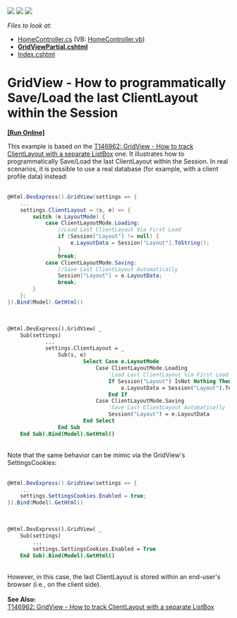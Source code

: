 <!-- default badges list -->
![](https://img.shields.io/endpoint?url=https://codecentral.devexpress.com/api/v1/VersionRange/128550462/22.1.3%2B)
[![](https://img.shields.io/badge/Open_in_DevExpress_Support_Center-FF7200?style=flat-square&logo=DevExpress&logoColor=white)](https://supportcenter.devexpress.com/ticket/details/T205817)
[![](https://img.shields.io/badge/📖_How_to_use_DevExpress_Examples-e9f6fc?style=flat-square)](https://docs.devexpress.com/GeneralInformation/403183)
<!-- default badges end -->
<!-- default file list -->
*Files to look at*:

* [HomeController.cs](./CS/DXWebApplication1/Controllers/HomeController.cs) (VB: [HomeController.vb](./VB/DXWebApplication1/Controllers/HomeController.vb))
* **[GridViewPartial.cshtml](./CS/DXWebApplication1/Views/Home/GridViewPartial.cshtml)**
* [Index.cshtml](./CS/DXWebApplication1/Views/Home/Index.cshtml)
<!-- default file list end -->
# GridView - How to programmatically Save/Load the last ClientLayout within the Session
<!-- run online -->
**[[Run Online]](https://codecentral.devexpress.com/t205817/)**
<!-- run online end -->


This example is based on the <a href="https://www.devexpress.com/Support/Center/p/T146962">T146962: GridView - How to track ClientLayout with a separate ListBox</a> one. It illustrates how to programmatically Save/Load the last ClientLayout within the Session. In real scenarios, it is possible to use a real database (for example, with a client profile data) instead:<br /><br />


```cs
@Html.DevExpress().GridView(settings => {
    ...
    settings.ClientLayout = (s, e) => {
        switch (e.LayoutMode) {
            case ClientLayoutMode.Loading:
                //Load Last ClientLayout Via First Load
                if (Session["Layout"] != null) {
                    e.LayoutData = Session["Layout"].ToString();
                }
                break;
            case ClientLayoutMode.Saving:
                //Save Last ClientLayout Automatically
                Session["Layout"] = e.LayoutData;
                break;
        }
    };
}).Bind(Model).GetHtml()
```


<br />


```vb
@Html.DevExpress().GridView( _
    Sub(settings)
            ...
            settings.ClientLayout = _
                Sub(s, e)
                        Select Case e.LayoutMode
                            Case ClientLayoutMode.Loading
                                'Load Last ClientLayout Via First Load
                                If Session("Layout") IsNot Nothing Then
                                    e.LayoutData = Session("Layout").ToString()
                                End If
                            Case ClientLayoutMode.Saving
                                'Save Last ClientLayout Automatically
                                Session("Layout") = e.LayoutData
                        End Select
                End Sub
    End Sub).Bind(Model).GetHtml()
```


<br />Note that the same behavior can be mimic via the GridView's SettingsCookies:<br /><br />


```cs
@Html.DevExpress().GridView(settings => {
    ...
    settings.SettingsCookies.Enabled = true;
}).Bind(Model).GetHtml()
```


<br />


```vb
@Html.DevExpress().GridView( _
    Sub(settings)
        ...
        settings.SettingsCookies.Enabled = True
    End Sub).Bind(Model).GetHtml()
```


<br />However, in this case, the last ClientLayout is stored within an end-user's browser (i.e., on the client side).<br /><br /><strong>See Also:</strong><br /><a href="https://www.devexpress.com/Support/Center/p/T146962">T146962: GridView - How to track ClientLayout with a separate ListBox</a>

<br/>


